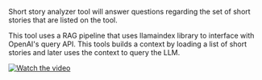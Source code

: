 Short story analyzer tool will answer questions regarding the set of short stories that are listed on the tool.

This tool uses a RAG pipeline that uses llamaindex library to interface with OpenAI's query API. This tools builds a context by loading a list of short stories and later uses the context to query the LLM.

[![Watch the video](https://img.youtube.com/vi/HGjbTZCc3Y8/maxresdefault.jpg)](https://youtu.be/HGjbTZCc3Y8)
